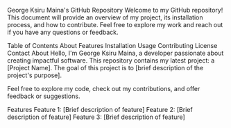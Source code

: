 
George Ksiru Maina's GitHub Repository
Welcome to my GitHub repository! This document will provide an overview of my project, its installation process, and how to contribute. Feel free to explore my work and reach out if you have any questions or feedback.

Table of Contents
About
Features
Installation
Usage
Contributing
License
Contact
About
Hello, I'm George Ksiru Maina, a developer passionate about creating impactful software. This repository contains my latest project: a [Project Name]. The goal of this project is to [brief description of the project's purpose].

Feel free to explore my code, check out my contributions, and offer feedback or suggestions.

Features
Feature 1: [Brief description of feature]
Feature 2: [Brief description of feature]
Feature 3: [Brief description of feature]
